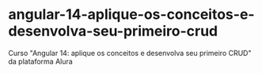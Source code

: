 # angular-14-aplique-os-conceitos-e-desenvolva-seu-primeiro-crud
Curso "Angular 14: aplique os conceitos e desenvolva seu primeiro CRUD" da plataforma Alura
